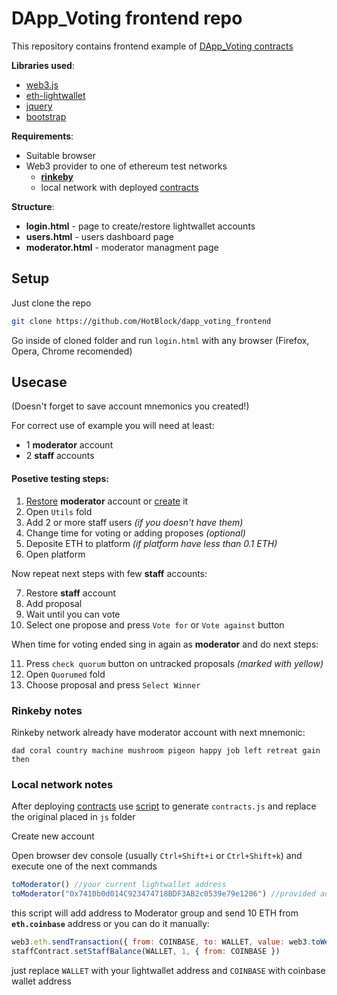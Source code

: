 # DApp_Voting frontend repo
This repository contains frontend example of [DApp_Voting contracts](https://github.com/HotBlock/dapp_voting_contracts)

**Libraries used**:

* [web3.js](https://github.com/ethereum/web3.js)
* [eth-lightwallet](https://github.com/ConsenSys/eth-lightwallet)
* [jquery](https://jquery.com/)
* [bootstrap](https://getbootstrap.com/)

**Requirements**:

* Suitable browser
* Web3 provider to one of ethereum test networks
	* [**rinkeby**](https://www.rinkeby.io/#geth) 
	* local network with deployed [contracts](https://github.com/HotBlock/dapp_voting_contracts)

**Structure**:

* **login.html** - page to create/restore lightwallet accounts
* **users.html** - users dashboard page
* **moderator.html** - moderator managment page

## Setup

Just clone the repo

```bash
git clone https://github.com/HotBlock/dapp_voting_frontend
```

Go inside of cloned folder and run `login.html` with any browser (Firefox, Opera, Chrome recomended)

## Usecase

(Doesn't forget to save account mnemonics you created!)

For correct use of example you will need at least:

* 1 **moderator** account
* 2 **staff** accounts

#### Posetive testing steps:

1. [Restore](#rinkeby-notes) **moderator** account or [create](#local-network-notes) it 
1. Open `Utils` fold
1. Add 2 or more staff users _(if you doesn't have them)_
1. Change time for voting or adding proposes _(optional)_
1. Deposite ETH to platform _(if platform have less than 0.1 ETH)_
1. Open platform

Now repeat next steps with few **staff** accounts:

7. Restore **staff** account
7. Add proposal
7. Wait until you can vote
7. Select one propose and press `Vote for` or `Vote against` button

When time for voting ended sing in again as **moderator** and do next steps:

11. Press `check quorum` button on untracked proposals _(marked with yellow)_
11. Open `Quorumed` fold
11. Choose proposal and press `Select Winner`


### Rinkeby notes

Rinkeby network already have moderator account with next mnemonic:
```
dad coral country machine mushroom pigeon happy job left retreat gain then
```


### Local network notes

After deploying [contracts](https://github.com/HotBlock/dapp_voting_contracts) use [script](https://github.com/HotBlock/dapp_voting_contracts/tree/master/scripts) to generate `contracts.js` and replace 
the original placed in `js` folder

Create new account

Open browser dev console (usually `Ctrl+Shift+i` or `Ctrl+Shift+k`) and execute one of the next commands

```javascript
toModerator() //your current lightwallet address
toModerator("0x7410b0d014C923474718BDF3AB2c0539e79e1206") //provided address
```

this script will add address to Moderator group and send 10 ETH from **`eth.coinbase`** address
or you can do it manually:

```javascript
web3.eth.sendTransaction({ from: COINBASE, to: WALLET, value: web3.toWei(10, 'ether') })
staffContract.setStaffBalance(WALLET, 1, { from: COINBASE })
```
just replace `WALLET` with your lightwallet address and `COINBASE` with coinbase wallet address
